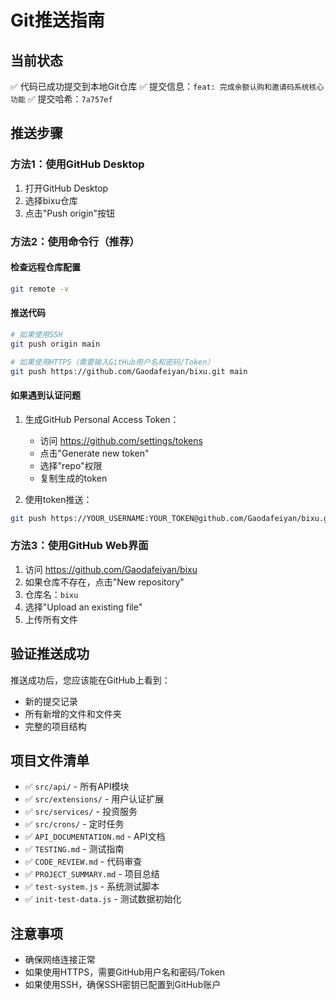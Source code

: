 # Git推送指南

## 当前状态
✅ 代码已成功提交到本地Git仓库
✅ 提交信息：`feat: 完成余额认购和邀请码系统核心功能`
✅ 提交哈希：`7a757ef`

## 推送步骤

### 方法1：使用GitHub Desktop
1. 打开GitHub Desktop
2. 选择bixu仓库
3. 点击"Push origin"按钮

### 方法2：使用命令行（推荐）

#### 检查远程仓库配置
```bash
git remote -v
```

#### 推送代码
```bash
# 如果使用SSH
git push origin main

# 如果使用HTTPS（需要输入GitHub用户名和密码/Token）
git push https://github.com/Gaodafeiyan/bixu.git main
```

#### 如果遇到认证问题
1. 生成GitHub Personal Access Token：
   - 访问 https://github.com/settings/tokens
   - 点击"Generate new token"
   - 选择"repo"权限
   - 复制生成的token

2. 使用token推送：
```bash
git push https://YOUR_USERNAME:YOUR_TOKEN@github.com/Gaodafeiyan/bixu.git main
```

### 方法3：使用GitHub Web界面
1. 访问 https://github.com/Gaodafeiyan/bixu
2. 如果仓库不存在，点击"New repository"
3. 仓库名：`bixu`
4. 选择"Upload an existing file"
5. 上传所有文件

## 验证推送成功
推送成功后，您应该能在GitHub上看到：
- 新的提交记录
- 所有新增的文件和文件夹
- 完整的项目结构

## 项目文件清单
- ✅ `src/api/` - 所有API模块
- ✅ `src/extensions/` - 用户认证扩展
- ✅ `src/services/` - 投资服务
- ✅ `src/crons/` - 定时任务
- ✅ `API_DOCUMENTATION.md` - API文档
- ✅ `TESTING.md` - 测试指南
- ✅ `CODE_REVIEW.md` - 代码审查
- ✅ `PROJECT_SUMMARY.md` - 项目总结
- ✅ `test-system.js` - 系统测试脚本
- ✅ `init-test-data.js` - 测试数据初始化

## 注意事项
- 确保网络连接正常
- 如果使用HTTPS，需要GitHub用户名和密码/Token
- 如果使用SSH，确保SSH密钥已配置到GitHub账户 